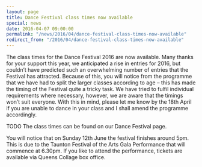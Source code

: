 ```yaml
---
layout: page
title: Dance Festival class times now available
special: news
date: 2016-04-07 09:00:00
permalink: "/news/2016/04/dance-festival-class-times-now-available"
redirect_from: "/2016/04/dance-festival-class-times-now-available"
---
```


The class times for the Dance Festival 2016 are now available. Many thanks for your support this year, we anticipated a rise in entries for 2016, but couldn’t have predicted such an overwhelming number of entries that the Festival has attracted. Because of this, you will notice from the programme that we have had to split the larger classes according to age – this has made the timing of the Festival quite a tricky task. We have tried to fulfil individual requirements where necessary, however, we are aware that the timings won’t suit everyone. With this in mind, please let me know by the 18th April if you are unable to dance in your class and I shall amend the programme accordingly.

TODO The class times can be found on our Dance Festival page.

You will notice that on Sunday 12th June the festival finishes around 5pm. This is due to the Taunton Festival of the Arts Gala Performance that will commence at 6.30pm. If you like to attend the performance, tickets are available via Queens Collage box office.